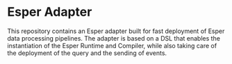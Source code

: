 # Esper Adapter

This repository contains an Esper adapter built for fast deployment of Esper data processing pipelines. The adapter is based on a DSL that enables the instantiation of the Esper Runtime and Compiler, while also taking care of the deployment of the query and the sending of events.
